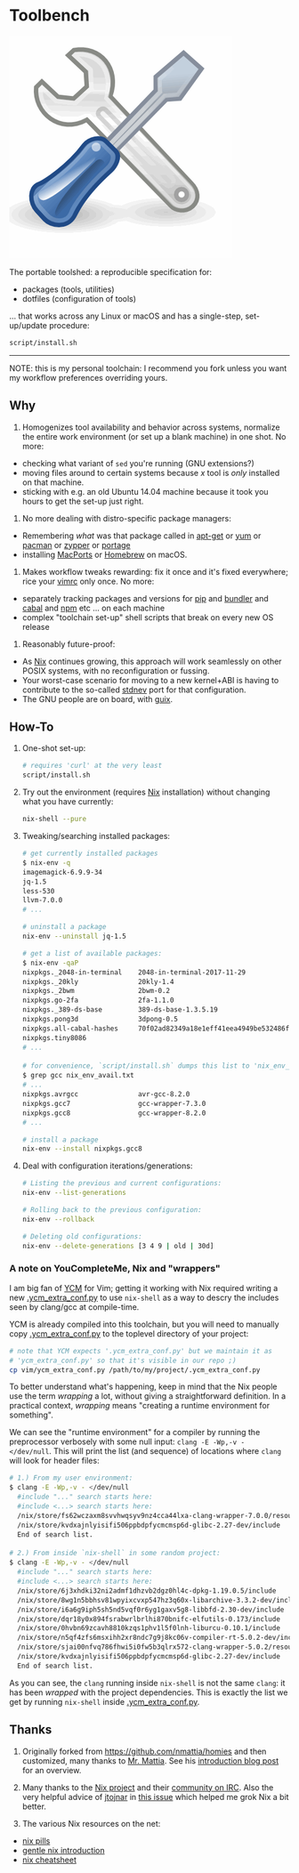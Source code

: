 # Toolbench

![tool](./tool.gif)

The portable toolshed: a reproducible specification for:

- packages (tools, utilities)
- dotfiles (configuration of tools)

... that works across any Linux or macOS and has a single-step, set-up/update procedure:

  ``` bash
  script/install.sh
  ```

---

NOTE: this is my personal toolchain:
I recommend you fork unless you want my workflow preferences overriding yours.

## Why

1. Homogenizes tool availability and behavior across systems,
  normalize the entire work environment (or set up a blank machine) in one shot.
  No more:
  - checking what variant of `sed` you're running (GNU extensions?)
  - moving files around to certain systems because *x* tool is *only* installed
    on that machine.
  - sticking with e.g. an old Ubuntu 14.04 machine because it took you hours
    to get the set-up just right.

1. No more dealing with distro-specific package managers:
  - Remembering *what* was that package called in
    [apt-get](https://help.ubuntu.com/community/AptGet/Howto)
    or [yum](https://wiki.centos.org/PackageManagement/Yum)
    or [pacman](https://wiki.archlinux.org/index.php/Pacman)
    or [zypper](https://en.opensuse.org/Portal:Zypper)
    or [portage](https://wiki.gentoo.org/wiki/Portage)
  - installing [MacPorts](https://www.macports.org/) or [Homebrew](https://brew.sh/)
    on macOS.

1. Makes workflow tweaks rewarding: fix it once and it's fixed everywhere;
  rice your [vimrc](http://learnvimscriptthehardway.stevelosh.com/chapters/07.html)
  only once.
  No more:
  - separately tracking packages and versions for
    [pip](https://pip.pypa.io/en/stable/installing/)
    and [bundler](https://bundler.io/)
    and [cabal](https://www.haskell.org/cabal/)
    and [npm](https://www.npmjs.com/)
    etc ... on each machine
  - complex "toolchain set-up" shell scripts that break on every new OS release

1. Reasonably future-proof:
  - As [Nix](https://nixos.org/) continues growing, this approach will work
    seamlessly on other POSIX systems, with no reconfiguration or fussing.
  - Your worst-case scenario for moving to a new kernel+ABI is having to contribute
    to the so-called [stdnev](https://nixos.org/nixos/nix-pills/fundamentals-of-stdenv.html)
    port for that configuration.
  - The GNU people are on board, with [guix](https://www.gnu.org/software/guix/).

## How-To

1. One-shot set-up:

    ``` bash
    # requires 'curl' at the very least
    script/install.sh
    ```

1. Try out the environment (requires [Nix](https://nixos.org/nix/) installation)
  without changing what you have currently:

    ``` bash
    nix-shell --pure
    ```

1. Tweaking/searching installed packages:

    ``` bash
    # get currently installed packages
    $ nix-env -q
    imagemagick-6.9.9-34
    jq-1.5
    less-530
    llvm-7.0.0
    # ...
    ```

    ``` bash
    # uninstall a package
    nix-env --uninstall jq-1.5
    ```

    ``` bash
    # get a list of available packages:
    $ nix-env -qaP
    nixpkgs._2048-in-terminal    2048-in-terminal-2017-11-29
    nixpkgs._20kly               20kly-1.4
    nixpkgs._2bwm                2bwm-0.2
    nixpkgs.go-2fa               2fa-1.1.0
    nixpkgs._389-ds-base         389-ds-base-1.3.5.19
    nixpkgs.pong3d               3dpong-0.5
    nixpkgs.all-cabal-hashes     70f02ad82349a18e1eff41eea4949be532486f7b.tar.gz
    nixpkgs.tiny8086
    # ...

    # for convenience, `script/install.sh` dumps this list to 'nix_env_avail.txt':
    $ grep gcc nix_env_avail.txt
    # ...
    nixpkgs.avrgcc               avr-gcc-8.2.0
    nixpkgs.gcc7                 gcc-wrapper-7.3.0
    nixpkgs.gcc8                 gcc-wrapper-8.2.0
    # ...
    ```

    ``` bash
    # install a package
    nix-env --install nixpkgs.gcc8
    ```

1. Deal with configuration iterations/generations:

    ``` bash
    # Listing the previous and current configurations:
    nix-env --list-generations
    ```

    ``` bash
    # Rolling back to the previous configuration:
    nix-env --rollback
    ```

    ``` bash
    # Deleting old configurations:
    nix-env --delete-generations [3 4 9 | old | 30d]
    ```

### A note on YouCompleteMe, Nix and "wrappers"

I am big fan of [YCM](https://github.com/Valloric/YouCompleteMe) for Vim;
getting it working with Nix required writing a new [.ycm_extra_conf.py][conf]
to use `nix-shell` as a way to descry the includes seen by clang/gcc
at compile-time.

YCM is already compiled into this toolchain, but you will need to manually
copy [.ycm_extra_conf.py][conf] to the toplevel directory of your project:

```bash
# note that YCM expects '.ycm_extra_conf.py' but we maintain it as
# 'ycm_extra_conf.py' so that it's visible in our repo ;)
cp vim/ycm_extra_conf.py /path/to/my/project/.ycm_extra_conf.py
```

To better understand what's happening, keep in mind that the Nix people use
the term *wrapping* a lot, without giving a straightforward definition.
In a practical context, *wrapping* means
"creating a runtime environment for something".

We can see the "runtime environment" for a compiler by running the preprocessor
verbosely with some null input: `clang -E -Wp,-v - </dev/null`.
This will print the list (and sequence) of locations where `clang` will look
for header files:

```bash
# 1.) From my user environment:
$ clang -E -Wp,-v - </dev/null
  #include "..." search starts here:
  #include <...> search starts here:
  /nix/store/fs62wczaxm8svvhwqsyv9nz4cca44lxa-clang-wrapper-7.0.0/resource-root/include
  /nix/store/kvdxajnlyisifi506ppbdpfycmcmsp6d-glibc-2.27-dev/include
  End of search list.

# 2.) From inside `nix-shell` in some random project:
$ clang -E -Wp,-v - </dev/null
  #include "..." search starts here:
  #include <...> search starts here:
  /nix/store/6j3xhdki32ni2admf1dhzvb2dgz0hl4c-dpkg-1.19.0.5/include
  /nix/store/8wg1n5bbhsv81wpyixcvxp547hz3q60x-libarchive-3.3.2-dev/include
  /nix/store/i6a6g9iph5sh5nd5vqf0r6yg1gaxv5g8-libbfd-2.30-dev/include
  /nix/store/dqr18y0x894fsrabwrlbrlhi870bnifc-elfutils-0.173/include
  /nix/store/0hvbn69zcavh8810kzqs1phv1l5f0lnh-liburcu-0.10.1/include
  /nix/store/n5qf4zfs6msxihh2xr8ndc7g9j8kc06v-compiler-rt-5.0.2-dev/include
  /nix/store/sjai00nfvq786fhwi5i0fw5b3qlrx572-clang-wrapper-5.0.2/resource-root/include
  /nix/store/kvdxajnlyisifi506ppbdpfycmcmsp6d-glibc-2.27-dev/include
  End of search list.
```

As you can see, the `clang` running inside `nix-shell` is not the same `clang`:
it has been *wrapped* with the project dependencies.
This is exactly the list we get by running `nix-shell`
inside [.ycm_extra_conf.py][conf].

[conf]: vim/ycm_extra_conf.py

## Thanks

1. Originally forked from <https://github.com/nmattia/homies> and then customized,
  many thanks to [Mr. Mattia](https://github.com/nmattia).
  See his [introduction blog post](http://nmattia.com/posts/2018-03-21-nix-reproducible-setup-linux-macos.html)
  for an overview.

1. Many thanks to the [Nix project](https://nixos.org/) and their
  [community on IRC](https://nixos.org/nixos/community.html).
  Also the very helpful advice of [jtojnar](https://github.com/jtojnar)
  in [this issue](https://github.com/NixOS/nixpkgs/issues/44515) which helped
  me grok Nix a bit better.

1. The various Nix resources on the net:
  - [nix pills](https://nixos.org/nixos/nix-pills/index.html)
  - [gentle nix introduction](https://ebzzry.io/en/nix/)
  - [nix cheatsheet](https://learnxinyminutes.com/docs/nix/)
